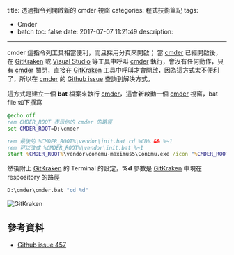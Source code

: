 title: 透過指令列開啟新的 cmder 視窗
categories: 程式技術筆記
tags:
  - Cmder
  - batch
toc: false
date: 2017-07-07 11:21:49
description:
---

cmder 這指令列工具相當便利，而且採用分頁來開啟；
當 [cmder][3] 已經開啟後，在 [GitKraken][2] 或 [Visual Studio][4] 等工具中呼叫 [cmder][3] 執行，會沒有任何動作，只有 [cmder][3] 關閉，直接在 [GitKraken][2] 工具中呼叫才會開啟<!-- more -->，因為這方式太不便利了，所以在 [cmder][3] 的 [Github issue][1] 查詢到解決方式。

這方式是建立一個 **bat** 檔案來執行 [cmder][3]，這會新啟動一個 [cmder][3] 視窗，bat file 如下撰寫

``` bat
@echo off
rem CMDER_ROOT 表示你的 cmder 的路徑
set CMDER_ROOT=D:\cmder

rem 最後的 %CMDER_ROOT%\vendor\init.bat cd %CD% && %~1
rem 可以改成 %CMDER_ROOT%\vendor\init.bat %~1
start %CMDER_ROOT%\vendor\conemu-maximus5\ConEmu.exe /icon "%CMDER_ROOT%\cmder.exe" /title Cmder /loadcfgfile "%CMDER_ROOT%\config\ConEmu.xml" /cmd cmd /k "%CMDER_ROOT%\vendor\init.bat cd %CD% && %~1"
```
然後附上 [GitKraken][2] 的 Terminal 的設定，**%d** 參數是 [GitKraken][2] 中現在 respository 的路徑

``` bash
D:\cmder\cmder.bat "cd %d"
```
![GitKraken](https://lh3.googleusercontent.com/aMaTTU_qYUbjRYnFeAiZmVAVpjrTiKRHdJqJJuR90MNuEO0nneaDQ4Ee--ZUTQ3DrCHEmNxGvkjdQWIHEXKtRfKQ84TOkycpb8gzStXH1MldN9pON9HkRFDDJ7vhRo2IwtopjkXs-OFHJHmSKYHAl1mGKe5YkJTSbspXw5bKP3W_a6oIVWvdQdwKPG2DotEFt9os-Ck94uMJwjQjwan10qp755xdLV3H7Rxjj5a0G8CsxPUUSodLwJ8Q618IROge7B5ro5Dgey5fC9DbQTxmWp-PlQQv4K89-rcM-WoQaipePvaAyF2RyTWdHEjLu195hPkGfodJxWgxpXPcBBne6wYpN7EzIjV5Y2CMkhjaHCfXjVLriNNe7kHfKUD0RzO6Dp5qQARS8sfVgUUNu0RnPlCXNV-35MyTzbKlrirKSB40Y2_0Tti65qalY7jB_wFnmgUheXM3H-ber7Q04q5O1Gl3nI6dXW9UHRYU1-FjzlCm19vZI-4yUat9faqU_r4303MbaQ2vv7CrE8nJjB5QPwVuuFQ-WYiqeL-TcmAzAKn6gRMtyZX-OHTtfYA3GSfDzl6BY2lHr8WhHrY0v6WTku5CwNp1DYaQooZvPKDky6wK9R_dlKrltVkVy3wc7uk3VGjOiNGWKPACWHhyJO7RhMe2EGB8X0G9WQYxrf9jjSaQ6Q=w666-h413-no)

## 參考資料
- [Github issue 457][1]

[1]: https://github.com/cmderdev/cmder/issues/457
[2]: https://www.gitkraken.com/
[3]: http://cmder.net/
[4]: https://www.visualstudio.com/zh-hant/vs/